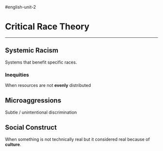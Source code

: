 #english-unit-2 
# Critical Race Theory
---
## Systemic Racism
Systems that benefit specific races.
### Inequities
When resources are not **evenly** distributed
## Microaggressions
Subtle / unintentional discrimination
## Social Construct
When something is not technically real but it considered real because of **culture**.